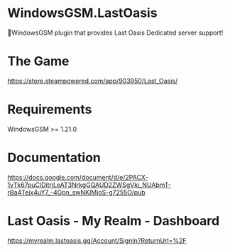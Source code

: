 # WindowsGSM.LastOasis
🧩WindowsGSM plugin that provides Last Oasis Dedicated server support!

# The Game
https://store.steampowered.com/app/903950/Last_Oasis/

# Requirements
WindowsGSM >= 1.21.0

# Documentation 
https://docs.google.com/document/d/e/2PACX-1vTk67puClDitrjLeAT3NrkgGQAUD2ZWSgVkj_NUAbmT-rBa4Tejx4uY7_-4Gpn_swNKIMjoS-g7255O/pub

# Last Oasis - My Realm - Dashboard
https://myrealm.lastoasis.gg/Account/SignIn?ReturnUrl=%2F
